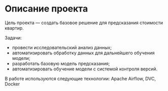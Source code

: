 # Описание проекта

Цель проекта — создать базовое решение для предсказания стоимости квартир.

Задачи:
- провести исследовательский анализ данных;
- автоматизировать обработку данных для дальнейшего обучения модели;
- разработать базовую модель предсказания;
- автоматизировать обучение модели с системой контроля версий.

В работе используются следующие технологии: Apache Airflow, DVC, Docker

